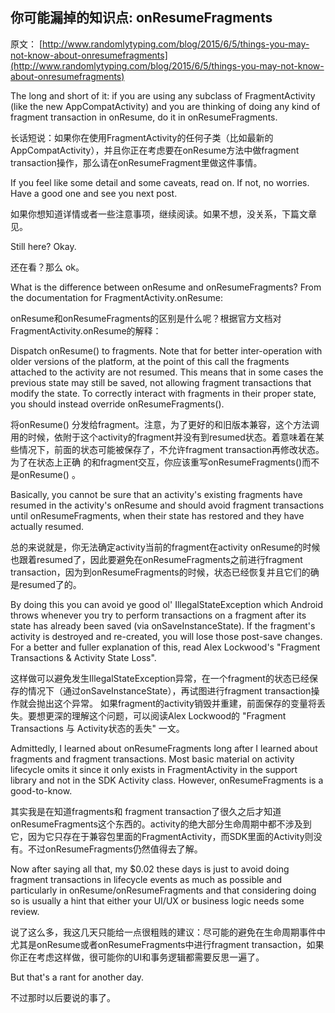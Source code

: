 你可能漏掉的知识点: onResumeFragments
---

原文： 
[http://www.randomlytyping.com/blog/2015/6/5/things-you-may-not-know-about-onresumefragments](http://www.randomlytyping.com/blog/2015/6/5/things-you-may-not-know-about-onresumefragments)

The long and short of it: if you are using any subclass of FragmentActivity (like the new AppCompatActivity) and you are thinking of doing any kind of fragment transaction in onResume, do it in onResumeFragments.

长话短说：如果你在使用FragmentActivity的任何子类（比如最新的AppCompatActivity），并且你正在考虑要在onResume方法中做fragment transaction操作，那么请在onResumeFragment里做这件事情。

If you feel like some detail and some caveats, read on. If not, no worries. Have a good one and see you next post.

如果你想知道详情或者一些注意事项，继续阅读。如果不想，没关系，下篇文章见。

Still here? Okay.

还在看？那么 ok。

What is the difference between onResume and onResumeFragments? From the documentation for FragmentActivity.onResume:

onResume和onResumeFragments的区别是什么呢？根据官方文档对FragmentActivity.onResume的解释：

Dispatch onResume() to fragments. Note that for better inter-operation with older versions of the platform, at the point of this call the fragments attached to the activity are not resumed. This means that in some cases the previous state may still be saved, not allowing fragment transactions that modify the state. To correctly interact with fragments in their proper state, you should instead override onResumeFragments().

将onResume() 分发给fragment。注意，为了更好的和旧版本兼容，这个方法调用的时候，依附于这个activity的fragment并没有到resumed状态。着意味着在某些情况下，前面的状态可能被保存了，不允许fragment transaction再修改状态。为了在状态上正确 的和fragment交互，你应该重写onResumeFragments()而不是onResume() 。

Basically, you cannot be sure that an activity's existing fragments have resumed in the activity's onResume and should avoid fragment transactions until onResumeFragments, when their state has restored and they have actually resumed.

总的来说就是，你无法确定activity当前的fragment在activity onResume的时候也跟着resumed了，因此要避免在onResumeFragments之前进行fragment transaction，因为到onResumeFragments的时候，状态已经恢复并且它们的确是resumed了的。

By doing this you can avoid ye good ol' IllegalStateException which Android throws whenever you try to perform transactions on a fragment after its state has already been saved (via onSaveInstanceState). If the fragment's activity is destroyed and re-created, you will lose those post-save changes. For a better and fuller explanation of this, read Alex Lockwood's "Fragment Transactions & Activity State Loss".

这样做可以避免发生IllegalStateException异常，在一个fragment的状态已经保存的情况下（通过onSaveInstanceState），再试图进行fragment transaction操作就会抛出这个异常。
如果fragment的activity销毁并重建，前面保存的变量将丢失。要想更深的理解这个问题，可以阅读Alex Lockwood的 "Fragment Transactions 与 Activity状态的丢失" 一文。

Admittedly, I learned about onResumeFragments long after I learned about fragments and fragment transactions. Most basic material on activity lifecycle omits it since it only exists in FragmentActivity in the support library and not in the SDK Activity class. However, onResumeFragments is a good-to-know.

其实我是在知道fragments和 fragment transaction了很久之后才知道onResumeFragments这个东西的。activity的绝大部分生命周期中都不涉及到它，因为它只存在于兼容包里面的FragmentActivity，而SDK里面的Activity则没有。不过onResumeFragments仍然值得去了解。

Now after saying all that, my $0.02 these days is just to avoid doing fragment transactions in lifecycle events as much as possible and particularly in onResume/onResumeFragments and that considering doing so is usually a hint that either your UI/UX or business logic needs some review.

说了这么多，我这几天只能给一点很粗贱的建议：尽可能的避免在生命周期事件中尤其是onResume或者onResumeFragments中进行fragment transaction，如果你正在考虑这样做，很可能你的UI和事务逻辑都需要反思一遍了。

But that's a rant for another day.

不过那时以后要说的事了。

